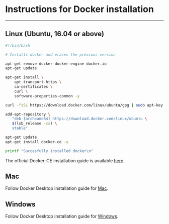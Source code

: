 # Instructions for Docker installation

-------------



## Linux (Ubuntu, 16.04 or above)

```bash
#!/bin/bash

# Installs docker and erases the previous version

apt-get remove docker docker-engine docker.io
apt-get update

apt-get install \
    apt-transport-https \
    ca-certificates \
    curl \
    software-properties-common -y

curl -fsSL https://download.docker.com/linux/ubuntu/gpg | sudo apt-key add -

add-apt-repository \
   "deb [arch=amd64] https://download.docker.com/linux/ubuntu \
   $(lsb_release -cs) \
   stable"

apt-get update
apt-get install docker-ce -y

printf "Succesfully installed docker\n"
```


The official Docker-CE installation guide is available [here](https://docs.docker.com/install/linux/docker-ce/ubuntu/).



## Mac

Follow Docker Desktop installation guide for [Mac](https://docs.docker.com/docker-for-mac/install/).



## Windows

Follow Docker Desktop installation guide for [Windows](https://docs.docker.com/docker-for-windows/install/).

